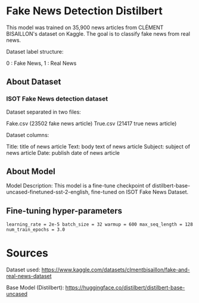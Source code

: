 # Fake News Detection Distilbert
This model was trained on 35,900 news articles from CLÉMENT BISAILLON's dataset on Kaggle. The goal is to classify fake news from real news. 

Dataset label structure:

0 : Fake News, 1 : Real News

## About Dataset

### ISOT Fake News detection dataset

Dataset separated in two files:

Fake.csv (23502 fake news article)
True.csv (21417 true news article)

Dataset columns:

Title: title of news article
Text: body text of news article
Subject: subject of news article
Date: publish date of news article

## About Model

Model Description: 
This model is a fine-tune checkpoint of distilbert-base-uncased-finetuned-sst-2-english, fine-tuned on ISOT Fake News Dataset.

## Fine-tuning hyper-parameters

`learning_rate = 2e-5
batch_size = 32
warmup = 600
max_seq_length = 128
num_train_epochs = 3.0`

# Sources
Dataset used: https://www.kaggle.com/datasets/clmentbisaillon/fake-and-real-news-dataset

Base Model (Distilbert): https://huggingface.co/distilbert/distilbert-base-uncased